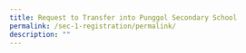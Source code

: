 ```yaml
---
title: Request to Transfer into Punggol Secondary School
permalink: /sec-1-registration/permalink/
description: ""
---
```


